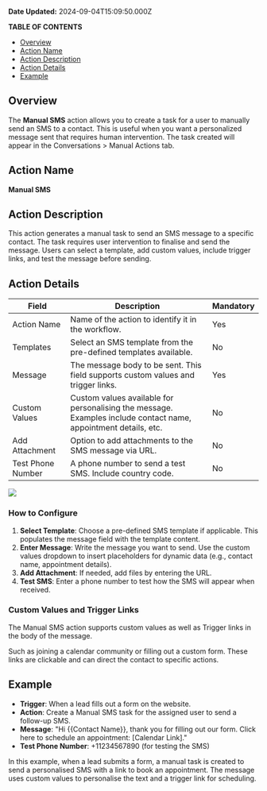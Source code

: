 **Date Updated:** 2024-09-04T15:09:50.000Z

**TABLE OF CONTENTS**

* [Overview](#Overview)
* [Action Name](#Action-Name)
* [Action Description](#Action-Description)
* [Action Details](#Action-Details)
* [Example](#Example)

##   

## Overview

The **Manual SMS** action allows you to create a task for a user to manually send an SMS to a contact. This is useful when you want a personalized message sent that requires human intervention. The task created will appear in the Conversations > Manual Actions tab.

  
## Action Name

**Manual SMS**

  
## Action Description

This action generates a manual task to send an SMS message to a specific contact. The task requires user intervention to finalise and send the message. Users can select a template, add custom values, include trigger links, and test the message before sending.

  
## Action Details

  
| Field             | Description                                                                                                     | Mandatory |
| ----------------- | --------------------------------------------------------------------------------------------------------------- | --------- |
| Action Name       | Name of the action to identify it in the workflow.                                                              | Yes       |
| Templates         | Select an SMS template from the pre-defined templates available.                                                | No        |
| Message           | The message body to be sent. This field supports custom values and trigger links.                               | Yes       |
| Custom Values     | Custom values available for personalising the message. Examples include contact name, appointment details, etc. | No        |
| Add Attachment    | Option to add attachments to the SMS message via URL.                                                           | No        |
| Test Phone Number | A phone number to send a test SMS. Include country code.                                                        | No        |

  
![](https://s3.amazonaws.com/cdn.freshdesk.com/data/helpdesk/attachments/production/155032219728/original/HpUKp_V3W_snYFG_RxXyaNZTC1EIGGN-qg.png?1725442538)

  
### **How to Configure**

1. **Select Template**: Choose a pre-defined SMS template if applicable. This populates the message field with the template content.
2. **Enter Message**: Write the message you want to send. Use the custom values dropdown to insert placeholders for dynamic data (e.g., contact name, appointment details).
3. **Add Attachment**: If needed, add files by entering the URL.
4. **Test SMS**: Enter a phone number to test how the SMS will appear when received.

  
### **Custom Values and Trigger Links**

The Manual SMS action supports custom values as well as Trigger links in the body of the message. 

Such as joining a calendar community or filling out a custom form. These links are clickable and can direct the contact to specific actions.

### 

  
## Example

* **Trigger**: When a lead fills out a form on the website.
* **Action**: Create a Manual SMS task for the assigned user to send a follow-up SMS.
* **Message**: "Hi {{Contact Name}}, thank you for filling out our form. Click here to schedule an appointment: \[Calendar Link\]."
* **Test Phone Number**: +11234567890 (for testing the SMS)

  
In this example, when a lead submits a form, a manual task is created to send a personalised SMS with a link to book an appointment. The message uses custom values to personalise the text and a trigger link for scheduling.